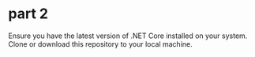# part 2
Ensure you have the latest version of .NET Core installed on your system.
Clone or download this repository to your local machine.
